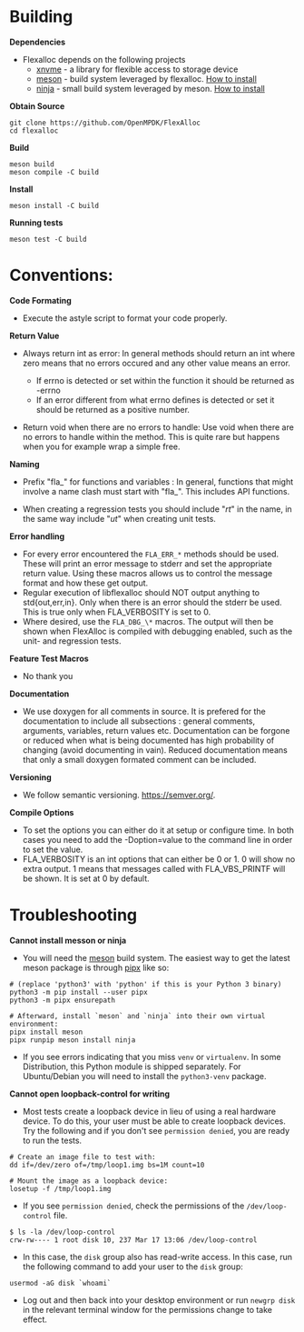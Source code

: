 # Building
**Dependencies**
* Flexalloc depends on the following projects
  - [xnvme](https://github.com/OpenMPDK/xNVMe) - a library for flexible access to storage device
  - [meson](https://mesonbuild.com) - build system leveraged by flexalloc. [How to install](#installmesonninja)
  - [ninja](https://pypi.org/project/ninja/) - small build system leveraged by meson. [How to install](#installmesonninja)


**Obtain Source**
```shell
git clone https://github.com/OpenMPDK/FlexAlloc
cd flexalloc
```

**Build**
```shell
meson build
meson compile -C build
```

**Install**
```shell
meson install -C build
```

**Running tests**
```shell
meson test -C build
```

# Conventions:
**Code Formating**
* Execute the astyle script to format your code properly.

**Return Value**
* Always return int as error: In general methods should return an int where
  zero means that no errors occured and any other value means an error.
  - If errno is detected or set within the function it should be returned as -errno
  - If an error different from what errno defines is detected or set it should be
    returned as a positive number.

* Return void when there are no errors to handle: Use void when there are no
  errors to handle within the method. This is quite rare but happens when you for
  example wrap a simple free.

**Naming**
* Prefix "fla_" for functions and variables : In general, functions that might
  involve a name clash must start with "fla_". This includes API functions.

* When creating a regression tests you should include "_rt_" in the name, in the
  same way include "_ut_" when creating unit tests.

**Error handling**
* For every error encountered the `FLA_ERR_*` methods should be used. These will
  print an error message to stderr and set the appropriate return value.
  Using these macros allows us to control the message format and how these get
  output.
* Regular execution of libflexalloc should NOT output anything to
  std{out,err,in}.  Only when there is an error should the stderr be used. This
  is true only when FLA_VERBOSITY is set to 0.
* Where desired, use the `FLA_DBG_\*` macros. The output will then be shown when
  FlexAlloc is compiled with debugging enabled, such as the unit- and regression tests.

**Feature Test Macros**
* No thank you

**Documentation**
* We use doxygen for all comments in source. It is prefered for the documentation
to include all subsections : general comments, arguments, variables, return
values etc. Documentation can be forgone or reduced when what is being
documented has high probability of changing (avoid documenting in vain). Reduced
documentation means that only a small doxygen formated comment can be included.

**Versioning**
* We follow semantic versioning. https://semver.org/.

**Compile Options**
* To set the options you can either do it at setup or configure time. In both cases you need
  to add the -Doption=value to the command line in order to set the value.
* FLA_VERBOSITY is an int options that can either be 0 or 1. 0 will show no extra output.
  1 means that messages called with FLA_VBS_PRINTF will be shown. It is set at 0 by default.

# Troubleshooting

**<a name="installmesonninja"></a>Cannot install messon or ninja**
* You will need the [meson](https://mesonbuild.com) build system. The easiest way to
get the latest meson package is through [pipx](https://pipxproject.github.io/pipx/) like so:
```shell
# (replace 'python3' with 'python' if this is your Python 3 binary)
python3 -m pip install --user pipx
python3 -m pipx ensurepath

# Afterward, install `meson` and `ninja` into their own virtual environment:
pipx install meson
pipx runpip meson install ninja
```

* If you see errors indicating that you miss `venv` or `virtualenv`. In some Distribution,
this Python module is shipped separately. For Ubuntu/Debian you will need to install the
`python3-venv` package.

**Cannot open loopback-control for writing**
* Most tests create a loopback device in lieu of using a real hardware device.
  To do this, your user must be able to create loopback devices. Try the following and if
  you don't see `permission denied`, you are ready to run the tests.
```shell
# Create an image file to test with:
dd if=/dev/zero of=/tmp/loop1.img bs=1M count=10

# Mount the image as a loopback device:
losetup -f /tmp/loop1.img
```

* If you see `permission denied`, check the permissions of the `/dev/loop-control` file.
```shell
$ ls -la /dev/loop-control 
crw-rw---- 1 root disk 10, 237 Mar 17 13:06 /dev/loop-control
```
  - In this case, the `disk` group also has read-write access. In this case, run the
    following command to add your user to the `disk` group:
```sell
usermod -aG disk `whoami`
```
  - Log out and then back into your desktop environment or run `newgrp disk` in the
    relevant terminal window for the permissions change to take effect.


